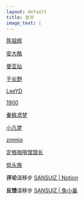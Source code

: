 ```yaml
---
layout: default
title: 友邻
image_text: |
---
```



[陈祖辉](https://racns.com/)

[安大略](http://www.anandalue.com/)

[曼亚灿](https://manyacan.com/)

[于长野](https://rabithua.club/)

[LeeYD](https://www.leeyiding.com/)

[1900](http://1900.live/)

[秦枫鸢梦](https://blog.zwying.com/)

[小凡梦](https://www.xiaofm.cn/)

[zmmio](https://zmmio.com/)

[定格咖啡馆馆长](https://kaix.in/)

[低头族](https://blog.dtz9.com/)


<p><b>评论</b>请移步 <a href="https://sansuiz.notion.site/SANSUI-cae4a95f0006426497772337466074e8"> SANSUIZ | Notion </a></p>
<p><b>反馈</b>请移步 <a href="https://support.qq.com/products/315295"> SANSUIZ | 兔小巢 </a> </p>


<style>
  h2 + p { margin-top: -1.2em; font-size: .8em; }
  article ul { list-style: square; }
</style>
